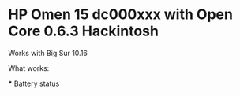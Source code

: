 # HP Omen 15 dc000xxx with Open Core 0.6.3 Hackintosh
Works with Big Sur 10.16


What works:

<b>*</b> Battery status





